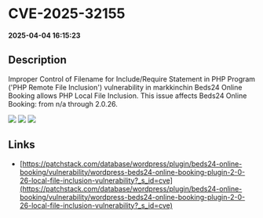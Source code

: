 # CVE-2025-32155

**2025-04-04 16:15:23**

## Description
Improper Control of Filename for Include/Require Statement in PHP Program ('PHP Remote File Inclusion') vulnerability in markkinchin Beds24 Online Booking allows PHP Local File Inclusion. This issue affects Beds24 Online Booking: from n/a through 2.0.26.

![](https://img.shields.io/static/v1?label=Score&message=7.5&color=red)
![](https://img.shields.io/static/v1?label=Severity&message=HIGH&color=red)
![](https://img.shields.io/static/v1?label=CWE&message=RFI&color=green)

## Links
- [https://patchstack.com/database/wordpress/plugin/beds24-online-booking/vulnerability/wordpress-beds24-online-booking-plugin-2-0-26-local-file-inclusion-vulnerability?_s_id=cve](https://patchstack.com/database/wordpress/plugin/beds24-online-booking/vulnerability/wordpress-beds24-online-booking-plugin-2-0-26-local-file-inclusion-vulnerability?_s_id=cve)
